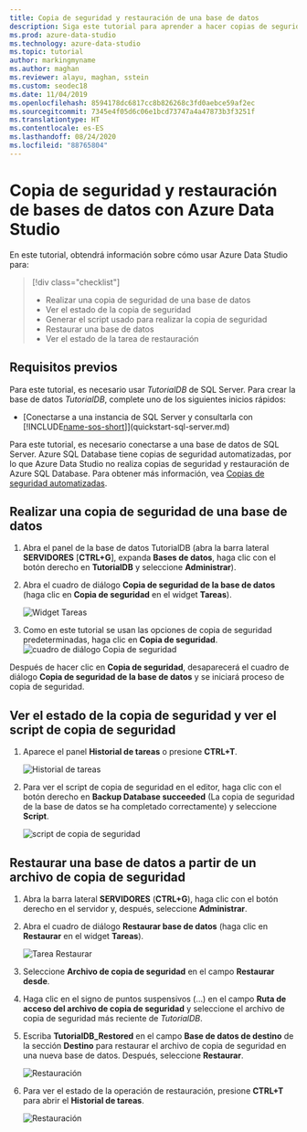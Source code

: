 ```yaml
---
title: Copia de seguridad y restauración de una base de datos
description: Siga este tutorial para aprender a hacer copias de seguridad y restaurar bases de datos mediante Azure Data Studio.
ms.prod: azure-data-studio
ms.technology: azure-data-studio
ms.topic: tutorial
author: markingmyname
ms.author: maghan
ms.reviewer: alayu, maghan, sstein
ms.custom: seodec18
ms.date: 11/04/2019
ms.openlocfilehash: 8594178dc6817cc8b826268c3fd0aebce59af2ec
ms.sourcegitcommit: 7345e4f05d6c06e1bcd73747a4a47873b3f3251f
ms.translationtype: HT
ms.contentlocale: es-ES
ms.lasthandoff: 08/24/2020
ms.locfileid: "88765804"
---
```

# <a name="backup-and-restore-databases-using-azure-data-studio"></a>Copia de seguridad y restauración de bases de datos con Azure Data Studio

En este tutorial, obtendrá información sobre cómo usar Azure Data Studio para:
> [!div class="checklist"]
> * Realizar una copia de seguridad de una base de datos 
> * Ver el estado de la copia de seguridad
> * Generar el script usado para realizar la copia de seguridad
> * Restaurar una base de datos
> * Ver el estado de la tarea de restauración

## <a name="prerequisites"></a>Requisitos previos

Para este tutorial, es necesario usar *TutorialDB* de SQL Server. Para crear la base de datos *TutorialDB*, complete uno de los siguientes inicios rápidos:

* [Conectarse a una instancia de SQL Server y consultarla con [!INCLUDE[name-sos-short](../includes/name-sos-short.md)]](quickstart-sql-server.md)

Para este tutorial, es necesario conectarse a una base de datos de SQL Server. Azure SQL Database tiene copias de seguridad automatizadas, por lo que Azure Data Studio no realiza copias de seguridad y restauración de Azure SQL Database. Para obtener más información, vea [Copias de seguridad automatizadas](/azure/sql-database/sql-database-automated-backups).

## <a name="back-up-a-database"></a>Realizar una copia de seguridad de una base de datos

1. Abra el panel de la base de datos TutorialDB (abra la barra lateral **SERVIDORES** [**CTRL+G**], expanda **Bases de datos**, haga clic con el botón derecho en **TutorialDB** y seleccione **Administrar**).

2. Abra el cuadro de diálogo **Copia de seguridad de la base de datos** (haga clic en **Copia de seguridad** en el widget **Tareas**).

   ![Widget Tareas](./media/tutorial-backup-restore-sql-server/tasks.png)

3. Como en este tutorial se usan las opciones de copia de seguridad predeterminadas, haga clic en **Copia de seguridad**.
   ![cuadro de diálogo Copia de seguridad](./media/tutorial-backup-restore-sql-server/backup-dialog.png)

Después de hacer clic en **Copia de seguridad**, desaparecerá el cuadro de diálogo **Copia de seguridad de la base de datos** y se iniciará proceso de copia de seguridad.

## <a name="view-the-backup-status-and-view-the-backup-script"></a>Ver el estado de la copia de seguridad y ver el script de copia de seguridad

1. Aparece el panel **Historial de tareas** o presione **CTRL+T**.

   ![Historial de tareas](./media/tutorial-backup-restore-sql-server/task-history.png)

2. Para ver el script de copia de seguridad en el editor, haga clic con el botón derecho en **Backup Database succeeded** (La copia de seguridad de la base de datos se ha completado correctamente) y seleccione **Script**.

   ![script de copia de seguridad](./media/tutorial-backup-restore-sql-server/task-script.png)

## <a name="restore-a-database-from-a-backup-file"></a>Restaurar una base de datos a partir de un archivo de copia de seguridad

1. Abra la barra lateral **SERVIDORES** (**CTRL+G**), haga clic con el botón derecho en el servidor y, después, seleccione **Administrar**.

2. Abra el cuadro de diálogo **Restaurar base de datos** (haga clic en **Restaurar** en el widget **Tareas**).

   ![Tarea Restaurar](media/tutorial-backup-restore-sql-server/tasks-restore.png)

3. Seleccione **Archivo de copia de seguridad** en el campo **Restaurar desde**.

4. Haga clic en el signo de puntos suspensivos (…) en el campo **Ruta de acceso del archivo de copia de seguridad** y seleccione el archivo de copia de seguridad más reciente de *TutorialDB*.

5. Escriba **TutorialDB_Restored** en el campo **Base de datos de destino** de la sección **Destino** para restaurar el archivo de copia de seguridad en una nueva base de datos. Después, seleccione **Restaurar**.

   ![Restauración](./media/tutorial-backup-restore-sql-server/restore.png)

6. Para ver el estado de la operación de restauración, presione **CTRL+T** para abrir el **Historial de tareas**.

   ![Restauración](./media/tutorial-backup-restore-sql-server/task-history-restore.png)